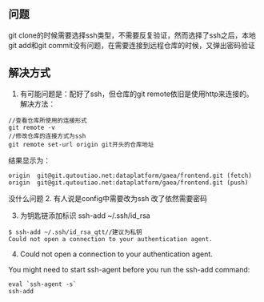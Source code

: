 ## 问题
git clone的时候需要选择ssh类型，不需要反复验证，然而选择了ssh之后，本地git add和git commit没有问题，在需要连接到远程仓库的时候，又弹出密码验证

## 解决方式
1. 有可能问题是：配好了ssh，但仓库的git remote依旧是使用http来连接的。
解决方法：
```
//查看仓库所使用的连接形式
git remote -v
//修改仓库的连接方式为ssh
git remote set-url origin git开头的仓库地址
```
结果显示为：
```
origin  git@git.qutoutiao.net:dataplatform/gaea/frontend.git (fetch)
origin  git@git.qutoutiao.net:dataplatform/gaea/frontend.git (push)
```
没什么问题
2. 有人说是config中需要改为ssh
改了依然需要密码

3. 为钥匙链添加标识 
ssh-add ~/.ssh/id_rsa
```
$ ssh-add ~/.ssh/id_rsa_qtt//建议为私钥
Could not open a connection to your authentication agent.
```
4. Could not open a connection to your authentication agent.

You might need to start ssh-agent before you run the ssh-add command:
```
eval `ssh-agent -s`
ssh-add
```
